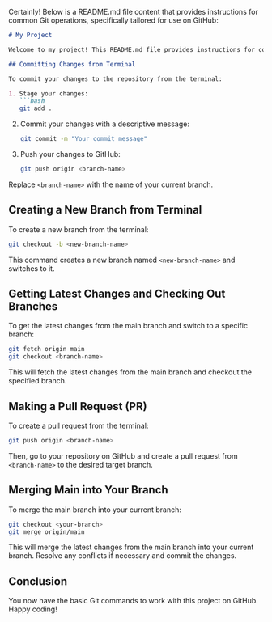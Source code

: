 Certainly! Below is a README.md file content that provides instructions for common Git operations, specifically tailored for use on GitHub:

```markdown
# My Project

Welcome to my project! This README.md file provides instructions for common Git operations you might need while working on this project.

## Committing Changes from Terminal

To commit your changes to the repository from the terminal:

1. Stage your changes:
   ```bash
   git add .
   ```

2. Commit your changes with a descriptive message:
   ```bash
   git commit -m "Your commit message"
   ```

3. Push your changes to GitHub:
   ```bash
   git push origin <branch-name>
   ```

Replace `<branch-name>` with the name of your current branch.

## Creating a New Branch from Terminal

To create a new branch from the terminal:

```bash
git checkout -b <new-branch-name>
```

This command creates a new branch named `<new-branch-name>` and switches to it.

## Getting Latest Changes and Checking Out Branches

To get the latest changes from the main branch and switch to a specific branch:

```bash
git fetch origin main
git checkout <branch-name>
```

This will fetch the latest changes from the main branch and checkout the specified branch.

## Making a Pull Request (PR)

To create a pull request from the terminal:

```bash
git push origin <branch-name>
```

Then, go to your repository on GitHub and create a pull request from `<branch-name>` to the desired target branch.

## Merging Main into Your Branch

To merge the main branch into your current branch:

```bash
git checkout <your-branch>
git merge origin/main
```

This will merge the latest changes from the main branch into your current branch. Resolve any conflicts if necessary and commit the changes.

## Conclusion

You now have the basic Git commands to work with this project on GitHub. Happy coding!
```
